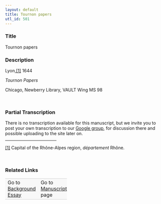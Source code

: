 ```yaml
---  
layout: default  
title: Tournon papers  
utl_id: 501
---
```


### Title

Tournon papers

### Description

<p>Lyon,<a href="#_ftn1" name="_ftnref1" title="" id="_ftnref1">[1]</a> 1644</p>
<p><em>Tournon Papers</em></p>
<p>Chicago, Newberry Library, VAULT Wing MS 98</p>
<p> </p>


### Partial Transcription

<p>There is no transcription available for this manuscript, but we invite you to post your own transcription to our <a href="https://paleography.library.utoronto.ca/content/group-work">Google group</a>, for discussion there and possible uploading to the site later on.</p>
<div>
<hr align="left" size="1" width="33%" /><div id="ftn1">
<a href="#_ftnref1" name="_ftn1" title="" id="_ftn1">[1]</a> Capital of the Rhône-Alpes region, <em>département </em>Rhône.
</div>
</div>
<p> </p>


### Related Links

<table border="0.5" cellpadding="1" cellspacing="1" style="width: 200px; background-color:#F8F8F8;">
    <tbody style="border-color:#ccc">
        <tr style="border-color:#ccc">
            <td>Go to <a href="https://centerfordigitalhumanities.github.io/Newberry-French-paleography/_background_essay/501" target="_blank">Background Essay</a></td>
            <td>Go to <a href="https://centerfordigitalhumanities.github.io/Newberry-French-paleography/www/record.html?id=501" target="_blank">Manuscript</a> page</td>
        </tr>
    </tbody>
</table>